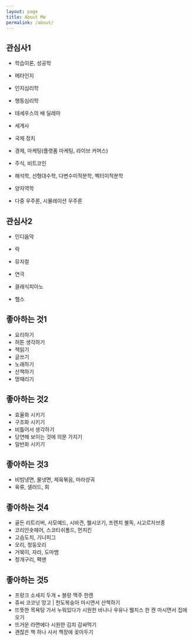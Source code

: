 ```yaml
---
layout: page
title: About Me
permalink: /about/
---
```


## 관심사1
* 학습이론, 성공학
* 메타인지

* 인지심리학
* 행동심리학

* 테세우스의 배 딜레마

* 세계사
* 국제 정치
* 경제, 마케팅(플랫폼 마케팅, 라이브 커머스)
* 주식, 비트코인

* 해석학, 선형대수학, 다변수미적분학, 벡터미적분학
* 양자역학
* 다중 우주론, 시뮬레이션 우주론

## 관심사2
* 인디음악
* 락
* 뮤지컬
* 연극
* 클래식피아노

* 헬스

## 좋아하는 것1
* 요리하기
* 허튼 생각하기
* 책읽기
* 글쓰기
* 노래하기
* 산책하기
* 멍때리기

## 좋아하는 것2
* 효율화 시키기
* 구조화 시키기
* 비틀어서 생각하기
* 당연해 보이는 것에 의문 가지기
* 일반화 시키기

## 좋아하는 것3
* 비빔냉면, 물냉면, 제육볶음, 마라샹궈
* 육류, 샐러드, 회

## 좋아하는 것4
* 골든 리트리버, 사모예드, 시바견, 웰시코기, 프렌치 불독, 시고르자브종
* 코리안숏헤어, 스코티쉬폴드, 먼치킨
* 고슴도치, 기니피그
* 오리, 청둥오리
* 거북이, 자라, 도마뱀
* 청개구리, 팩맨

## 좋아하는 것5
* 프랑크 소세지 두개 + 블랑 맥주 한캔
* 쥬씨 코코넛 망고 | 천도복숭아 마시면서 산책하기
* 뜨뜻한 목욕탕 가서 누워있다가 시원한 바나나 우유나 웰치스 한 캔 마시면서 집에오기
* 뜨거운 라면에다 시원한 김치 감싸먹기
* 괜찮은 책 하나 사서 책장에 꽂아두기

